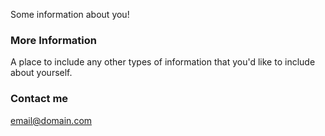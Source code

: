 Some information about you!

### More Information

A place to include any other types of information that you'd like to include about yourself.

### Contact me

[email@domain.com](mailto:email@domain.com)
